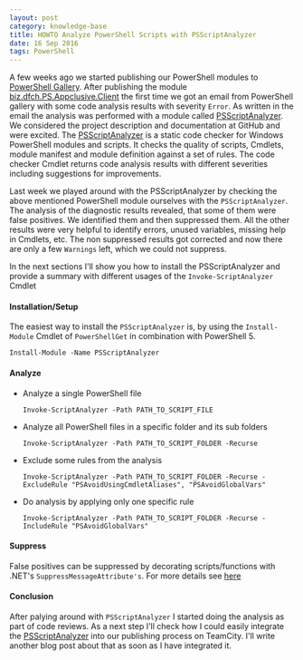 ```yaml
---
layout: post
category: knowledge-base
title: HOWTO Analyze PowerShell Scripts with PSScriptAnalyzer
date: 16 Sep 2016
tags: PowerShell
---
```


A few weeks ago we started publishing our PowerShell modules to [PowerShell Gallery](https://www.powershellgallery.com/). After publishing the module [biz.dfch.PS.Appclusive.Client](https://github.com/dfensgmbh/biz.dfch.PS.Appclusive.Client) the first time we got an email from PowerShell gallery with some code analysis results with severity `Error`. As written in the email the analysis was performed with a module called [PSScriptAnalyzer](https://github.com/PowerShell/PSScriptAnalyzer). We considered the project description and documentation at GitHub and were excited. The [PSScriptAnalyzer](https://github.com/PowerShell/PSScriptAnalyzer) is a static code checker for Windows PowerShell modules and scripts. It checks the quality of scripts, Cmdlets, module manifest and module definition against a set of rules. The code checker Cmdlet returns code analysis results with different severities including suggestions for improvements.

Last week we played around with the PSScriptAnalyzer by checking the above mentioned PowerShell module ourselves with the `PSScriptAnalyzer`. The analysis of the diagnostic results revealed, that some of them were false positives. We identified them and then suppressed them. All the other results were very helpful to identify errors, unused variables, missing help in Cmdlets, etc.
The non suppressed results got corrected and now there are only a few `Warnings` left, which we could not suppress.

In the next sections I'll show you how to install the PSScriptAnalyzer and provide a summary with different usages of the `Invoke-ScriptAnalyzer` Cmdlet

#### Installation/Setup

The easiest way to install the `PSScriptAnalyzer` is, by using the `Install-Module` Cmdlet of `PowerShellGet` in combination with PowerShell 5.

`Install-Module -Name PSScriptAnalyzer`

#### Analyze

* Analyze a single PowerShell file

  ```
  Invoke-ScriptAnalyzer -Path PATH_TO_SCRIPT_FILE
  ```

* Analyze all PowerShell files in a specific folder and its sub folders

  ```
  Invoke-ScriptAnalyzer -Path PATH_TO_SCRIPT_FOLDER -Recurse
  ```

* Exclude some rules from the analysis

  ```
  Invoke-ScriptAnalyzer -Path PATH_TO_SCRIPT_FOLDER -Recurse -ExcludeRule "PSAvoidUsingCmdletAliases", "PSAvoidGlobalVars"
  ```

* Do analysis by applying only one specific rule

  ```
  Invoke-ScriptAnalyzer -Path PATH_TO_SCRIPT_FOLDER -Recurse -IncludeRule "PSAvoidGlobalVars"
  ```

#### Suppress

False positives can be suppressed by decorating scripts/functions with .NET's `SuppressMessageAttribute's`. For more details see [here](https://github.com/PowerShell/PSScriptAnalyzer#suppressing-rules)

#### Conclusion

After palying around with `PSScriptAnalyzer` I started doing the analysis as part of code reviews. As a next step I'll check how I could easily integrate the [PSScriptAnalyzer](https://github.com/PowerShell/PSScriptAnalyzer) into our publishing process on TeamCity. I'll write another blog post about that as soon as I have integrated it.
